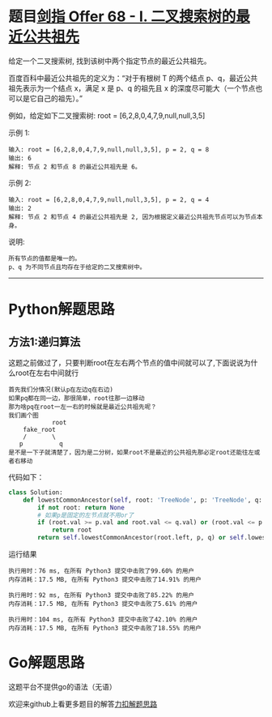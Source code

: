 # 题目[剑指 Offer 68 - I. 二叉搜索树的最近公共祖先](https://leetcode-cn.com/problems/er-cha-sou-suo-shu-de-zui-jin-gong-gong-zu-xian-lcof/)

给定一个二叉搜索树, 找到该树中两个指定节点的最近公共祖先。

百度百科中最近公共祖先的定义为：“对于有根树 T 的两个结点 p、q，最近公共祖先表示为一个结点 x，满足 x 是 p、q 的祖先且 x 的深度尽可能大（一个节点也可以是它自己的祖先）。”

例如，给定如下二叉搜索树:  root = [6,2,8,0,4,7,9,null,null,3,5]

 

示例 1:

```
输入: root = [6,2,8,0,4,7,9,null,null,3,5], p = 2, q = 8
输出: 6 
解释: 节点 2 和节点 8 的最近公共祖先是 6。
```



示例 2:

```
输入: root = [6,2,8,0,4,7,9,null,null,3,5], p = 2, q = 4
输出: 2
解释: 节点 2 和节点 4 的最近公共祖先是 2, 因为根据定义最近公共祖先节点可以为节点本身。
```



 

说明:

    所有节点的值都是唯一的。
    p、q 为不同节点且均存在于给定的二叉搜索树中。

*****

# Python解题思路

## 方法1:递归算法

这题之前做过了，只要判断root在左右两个节点的值中间就可以了,下面说说为什么root在左右中间就行

```shell
首先我们分情况(默认p在左边q在右边)
如果pq都在同一边，那很简单，root往那一边移动
那为啥pq在root一左一右的时候就是最近公共祖先呢？
我们画个图
			root
    fake_root
    /       \
   p          q
是不是一下子就清楚了，因为是二分树，如果root不是最近的公共祖先那必定root还能往左或者右移动
```

代码如下：

```python
class Solution:
    def lowestCommonAncestor(self, root: 'TreeNode', p: 'TreeNode', q: 'TreeNode') -> 'TreeNode':
        if not root: return None
        # 如果p是固定的左节点就不用or了
        if (root.val >= p.val and root.val <= q.val) or (root.val <= p.val and root.val >= q.val):
            return root 
        return self.lowestCommonAncestor(root.left, p, q) or self.lowestCommonAncestor(root.right, p, q)
```

运行结果

```
执行用时：76 ms, 在所有 Python3 提交中击败了99.60% 的用户
内存消耗：17.5 MB, 在所有 Python3 提交中击败了14.91% 的用户

执行用时：92 ms, 在所有 Python3 提交中击败了85.22% 的用户
内存消耗：17.5 MB, 在所有 Python3 提交中击败了5.61% 的用户

执行用时：104 ms, 在所有 Python3 提交中击败了42.10% 的用户
内存消耗：17.5 MB, 在所有 Python3 提交中击败了18.55% 的用户
```

# Go解题思路

这题平台不提供go的语法（无语）



欢迎来github上看更多题目的解答[力扣解题思路](https://github.com/WRAllen/LeetCode)

  

